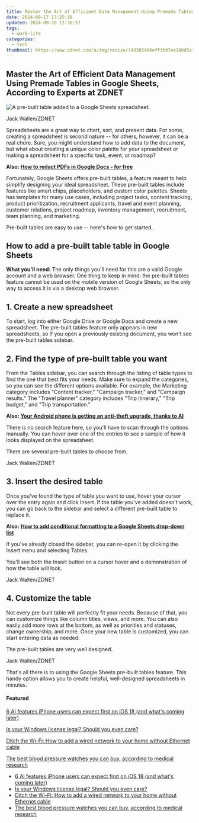 ```yaml
---
title: Master the Art of Efficient Data Management Using Premade Tables in Google Sheets, According to Experts at ZDNET
date: 2024-09-17 17:25:19
updated: 2024-09-20 12:36:57
tags:
  - work-life
categories:
  - tech
thumbnail: https://www.zdnet.com/a/img/resize/743303400eff3b97ee180d3afc60cf556fc113f3/2024/08/20/37654e13-7d36-4ce9-a198-ab986502ad8a/gettyimages-1393362015.jpg?width=170&height=96&fit=crop&auto=webp
---
```


## Master the Art of Efficient Data Management Using Premade Tables in Google Sheets, According to Experts at ZDNET

![A pre-built table added to a Google Sheets spreadsheet.](https://www.zdnet.com/a/img/resize/5048b3789d67f31bd6459336d25fd7f96c2f8681/2024/08/20/1acb858a-949c-4146-b44b-5a9f7edb7c55/prebuilthero.jpg?auto=webp&precrop=1460,820,x0,y0&width=1280)

Jack Wallen/ZDNET

Spreadsheets are a great way to chart, sort, and present data. For some, creating a spreadsheet is second nature -- for others, however, it can be a real chore. Sure, you might understand how to add data to the document, but what about creating a unique color palette for your spreadsheet or making a spreadsheet for a specific task, event, or roadmap?

**Also: [How to redact PDFs in Google Docs - for free](https://www.zdnet.com/article/how-to-redact-pdfs-in-google-docs-for-free/)**

Fortunately, Google Sheets offers pre-built tables, a feature meant to help simplify designing your ideal spreadsheet. These pre-built tables include features like smart chips, placeholders, and custom color palettes. Sheets has templates for many use cases, including project tasks, content tracking, product prioritization, recruitment applicants, travel and event planning, customer relations, project roadmap, inventory management, recruitment, team planning, and marketing.

Pre-built tables are easy to use -- here's how to get started.

## How to add a pre-built table table in Google Sheets

**What you'll need:** The only things you'll need for this are a valid Google account and a web browser. One thing to keep in mind: the pre-built tables feature cannot be used on the mobile version of Google Sheets, so the only way to access it is via a desktop web browser. 

## 1\. Create a new spreadsheet

To start, log into either Google Drive or Google Docs and create a new spreadsheet. The pre-built tables feature only appears in new spreadsheets, so if you open a previously existing document, you won't see the pre-built tables sidebar.

## 2\. Find the type of pre-built table you want

From the Tables sidebar, you can search through the listing of table types to find the one that best fits your needs. Make sure to expand the categories, so you can see the different options available. For example, the Marketing category includes "Content tracker," "Campaign tracker," and "Campaign results." The "Travel planner" category includes "Trip itinerary," "Trip budget," and "Trip transportation." 

**Also: [Your Android phone is getting an anti-theft upgrade, thanks to AI](https://www.zdnet.com/article/your-android-phone-is-getting-an-anti-theft-upgrade-thanks-to-ai-how-it-works/)**

There is no search feature here, so you'll have to scan through the options manually. You can hover over one of the entries to see a sample of how it looks displayed on the spreadsheet.

There are several pre-built tables to choose from.

Jack Wallen/ZDNET

## 3\. Insert the desired table

Once you've found the type of table you want to use, hover your cursor over the entry again and click Insert. If the table you've added doesn't work, you can go back to the sidebar and select a different pre-built table to replace it. 

**Also:** [**How to add conditional formatting to a Google Sheets drop-down list**](https://www.zdnet.com/home-and-office/work-life/how-to-add-conditional-formatting-to-a-google-sheets-drop-down-list/)

If you've already closed the sidebar, you can re-open it by clicking the Insert menu and selecting Tables.

You'll see both the Insert button on a cursor hover and a demonstration of how the table will look.

Jack Wallen/ZDNET

## 4\. Customize the table

Not every pre-built table will perfectly fit your needs. Because of that, you can customize things like column titles, views, and more. You can also easily add more rows at the bottom, as well as priorities and statuses, change ownership, and more. Once your new table is customized, you can start entering data as needed.

The pre-built tables are very well designed.

Jack Wallen/ZDNET

That's all there is to using the Google Sheets pre-built tables feature. This handy option allows you to create helpful, well-designed spreadsheets in minutes.

#### Featured

[6 AI features iPhone users can expect first on iOS 18 (and what's coming later)](https://www.zdnet.com/article/6-ai-features-iphone-users-can-expect-first-on-ios-18-and-whats-coming-later/ "6 AI features iPhone users can expect first on iOS 18 (and what's coming later)")

[Is your Windows license legal? Should you even care?](https://www.zdnet.com/article/is-your-windows-license-legal-should-you-even-care/ "Is your Windows license legal? Should you even care?")

[Ditch the Wi-Fi: How to add a wired network to your home without Ethernet cable](https://www.zdnet.com/article/ditch-the-wi-fi-how-to-add-a-wired-network-to-your-home-without-ethernet-cable/ "Ditch the Wi-Fi: How to add a wired network to your home without Ethernet cable")

[The best blood pressure watches you can buy, according to medical research](https://www.zdnet.com/article/best-blood-pressure-watch/ "The best blood pressure watches you can buy, according to medical research")

* [6 AI features iPhone users can expect first on iOS 18 (and what's coming later)](https://www.zdnet.com/article/6-ai-features-iphone-users-can-expect-first-on-ios-18-and-whats-coming-later/ "6 AI features iPhone users can expect first on iOS 18 (and what's coming later)")
* [Is your Windows license legal? Should you even care?](https://www.zdnet.com/article/is-your-windows-license-legal-should-you-even-care/ "Is your Windows license legal? Should you even care?")
* [Ditch the Wi-Fi: How to add a wired network to your home without Ethernet cable](https://www.zdnet.com/article/ditch-the-wi-fi-how-to-add-a-wired-network-to-your-home-without-ethernet-cable/ "Ditch the Wi-Fi: How to add a wired network to your home without Ethernet cable")
* [The best blood pressure watches you can buy, according to medical research](https://www.zdnet.com/article/best-blood-pressure-watch/ "The best blood pressure watches you can buy, according to medical research")

<ins class="adsbygoogle"
     style="display:block"
     data-ad-format="autorelaxed"
     data-ad-client="ca-pub-7571918770474297"
     data-ad-slot="1223367746"></ins>



<ins class="adsbygoogle"
     style="display:block"
     data-ad-client="ca-pub-7571918770474297"
     data-ad-slot="8358498916"
     data-ad-format="auto"
     data-full-width-responsive="true"></ins>

